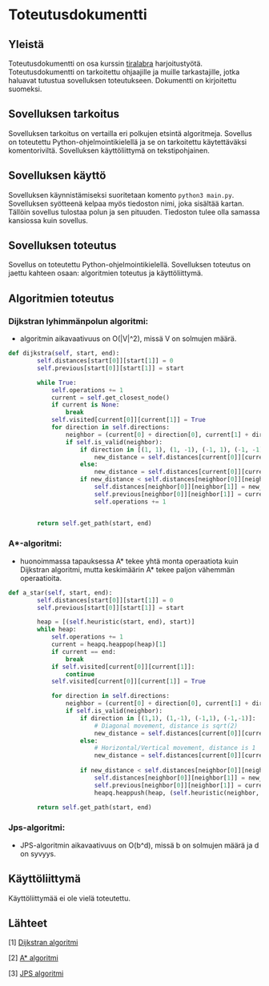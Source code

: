 # Toteutusdokumentti

## Yleistä

Toteutusdokumentti on osa kurssin [tiralabra](https://tiralabra.github.io/2023_p4/) harjoitustyötä. Toteutusdokumentti on tarkoitettu ohjaajille ja muille tarkastajille, jotka haluavat tutustua sovelluksen toteutukseen. Dokumentti on kirjoitettu suomeksi.

## Sovelluksen tarkoitus

Sovelluksen tarkoitus on vertailla eri polkujen etsintä algoritmeja. Sovellus on toteutettu Python-ohjelmointikielellä ja se on tarkoitettu käytettäväksi komentoriviltä. Sovelluksen käyttöliittymä on tekstipohjainen.

## Sovelluksen käyttö

Sovelluksen käynnistämiseksi suoritetaan komento `python3 main.py`. Sovelluksen syötteenä kelpaa myös tiedoston nimi, joka sisältää kartan. Tällöin sovellus tulostaa polun ja sen pituuden. Tiedoston tulee olla samassa kansiossa kuin sovellus.

## Sovelluksen toteutus

Sovellus on toteutettu Python-ohjelmointikielellä. Sovelluksen toteutus on jaettu kahteen osaan: algoritmien toteutus ja käyttöliittymä. 

## Algoritmien toteutus

### Dijkstran lyhimmänpolun algoritmi:
- algoritmin aikavaativuus on O(|V|^2), missä V on solmujen määrä.

```python
def dijkstra(self, start, end):
        self.distances[start[0]][start[1]] = 0
        self.previous[start[0]][start[1]] = start

        while True:
            self.operations += 1
            current = self.get_closest_node()
            if current is None:
                break
            self.visited[current[0]][current[1]] = True
            for direction in self.directions:
                neighbor = (current[0] + direction[0], current[1] + direction[1])
                if self.is_valid(neighbor):
                    if direction in [(1, 1), (1, -1), (-1, 1), (-1, -1)]:
                        new_distance = self.distances[current[0]][current[1]] + math.sqrt(2)
                    else:
                        new_distance = self.distances[current[0]][current[1]] + 1
                    if new_distance < self.distances[neighbor[0]][neighbor[1]]:
                        self.distances[neighbor[0]][neighbor[1]] = new_distance
                        self.previous[neighbor[0]][neighbor[1]] = current
                        self.operations += 1


        return self.get_path(start, end)
```

### A*-algoritmi:
- huonoimmassa tapauksessa A* tekee yhtä monta operaatiota kuin Dijkstran algoritmi, mutta keskimäärin A* tekee paljon vähemmän operaatioita.

```python
def a_star(self, start, end):
        self.distances[start[0]][start[1]] = 0
        self.previous[start[0]][start[1]] = start

        heap = [(self.heuristic(start, end), start)]
        while heap:
            self.operations += 1
            current = heapq.heappop(heap)[1]
            if current == end:
                break
            if self.visited[current[0]][current[1]]:
                continue
            self.visited[current[0]][current[1]] = True

            for direction in self.directions:
                neighbor = (current[0] + direction[0], current[1] + direction[1])
                if self.is_valid(neighbor):
                    if direction in [(1,1), (1,-1), (-1,1), (-1,-1)]:
                        # Diagonal movement, distance is sqrt(2)
                        new_distance = self.distances[current[0]][current[1]] + math.sqrt(2)
                    else:
                        # Horizontal/Vertical movement, distance is 1
                        new_distance = self.distances[current[0]][current[1]] + 1
    
                    if new_distance < self.distances[neighbor[0]][neighbor[1]]:
                        self.distances[neighbor[0]][neighbor[1]] = new_distance
                        self.previous[neighbor[0]][neighbor[1]] = current
                        heapq.heappush(heap, (self.heuristic(neighbor, end) + new_distance, neighbor))

        return self.get_path(start, end)
```

### Jps-algoritmi:
- JPS-algoritmin aikavaativuus on O(b^d), missä b on solmujen määrä ja d on syvyys.

## Käyttöliittymä

Käyttöliittymää ei ole vielä toteutettu.

## Lähteet

[1] [Dijkstran algoritmi](https://en.wikipedia.org/wiki/Dijkstra%27s_algorithm)

[2] [A* algoritmi](https://en.wikipedia.org/wiki/A*_search_algorithm)

[3] [JPS algoritmi](https://en.wikipedia.org/wiki/Jump_point_search)